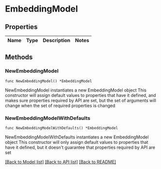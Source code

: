 # EmbeddingModel

## Properties

Name | Type | Description | Notes
------------ | ------------- | ------------- | -------------

## Methods

### NewEmbeddingModel

`func NewEmbeddingModel() *EmbeddingModel`

NewEmbeddingModel instantiates a new EmbeddingModel object
This constructor will assign default values to properties that have it defined,
and makes sure properties required by API are set, but the set of arguments
will change when the set of required properties is changed

### NewEmbeddingModelWithDefaults

`func NewEmbeddingModelWithDefaults() *EmbeddingModel`

NewEmbeddingModelWithDefaults instantiates a new EmbeddingModel object
This constructor will only assign default values to properties that have it defined,
but it doesn't guarantee that properties required by API are set


[[Back to Model list]](../README.md#documentation-for-models) [[Back to API list]](../README.md#documentation-for-api-endpoints) [[Back to README]](../README.md)


